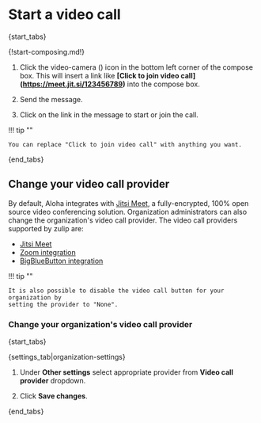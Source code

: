 # Start a video call

{start_tabs}

{!start-composing.md!}

1. Click the video-camera (<i class="fa fa-video-camera"></i>) icon in the
bottom left corner of the compose box. This will insert a link like
**[Click to join video call]\(https://meet.jit.si/123456789)** into the
compose box.

1. Send the message.

1. Click on the link in the message to start or join the call.

!!! tip ""

    You can replace "Click to join video call" with anything you want.

{end_tabs}

## Change your video call provider

By default, Aloha integrates with
[Jitsi Meet](https://jitsi.org/jitsi-meet/), a fully-encrypted, 100% open
source video conferencing solution. Organization administrators can also
change the organization's video call provider. The video call providers
supported by zulip are:

* [Jitsi Meet](/integrations/doc/jitsi)
* [Zoom integration](/integrations/doc/zoom)
* [BigBlueButton integration](/integrations/doc/big-blue-button)

!!! tip ""

    It is also possible to disable the video call button for your organization by
    setting the provider to "None".

### Change your organization's video call provider

{start_tabs}

{settings_tab|organization-settings}

1. Under **Other settings** select appropriate provider from **Video call provider** dropdown.

1. Click **Save changes**.

{end_tabs}

[big-blue-button-configuration]: https://zulip.readthedocs.io/en/latest/production/video-calls.html#big-blue-button
[zoom-configuration]: https://zulip.readthedocs.io/en/latest/production/video-calls.html#zoom
